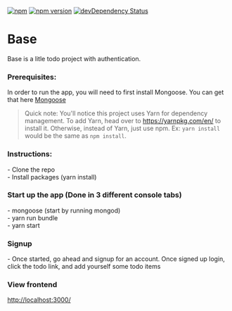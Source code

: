[![npm](https://img.shields.io/npm/v/npm.svg?maxAge=2592000)]()
[![npm version](https://badge.fury.io/js/express.svg)](https://badge.fury.io/js/express)
[![devDependency Status](https://david-dm.org/dwyl/esta/dev-status.svg)](https://david-dm.org/dwyl/esta#info=devDependencies)

# Base
Base is a litle todo project with authentication.

<h3>Prerequisites:</h3>
<p>In order to run the app, you will need to first install Mongoose. You can get that here <a href='http://mongoosejs.com/'>Mongoose</a>

>Quick note: You'll notice this project uses Yarn for dependency management. To add Yarn, head over to https://yarnpkg.com/en/ to install it. Otherwise, instead of Yarn, just use npm. Ex: `yarn install` would be the same as `npm install`.

<h3>Instructions:</h3>
- Clone the repo <br />
- Install packages (yarn install)

<h3>Start up the app (Done in 3 different console tabs)</h3>
- mongoose (start by running mongod) <br />
- yarn run bundle <br />
- yarn start

<h3>Signup</h3>
- Once started, go ahead and signup for an account. Once signed up login, click the todo link, and add yourself some todo items

<h3>View frontend</h3>
<a href='http://localhost:3000/'>http://localhost:3000/</a>
